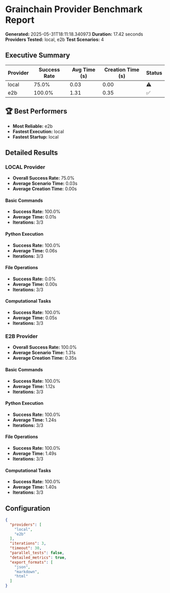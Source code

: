 # Grainchain Provider Benchmark Report

**Generated:** 2025-05-31T18:11:18.340973
**Duration:** 17.42 seconds
**Providers Tested:** local, e2b
**Test Scenarios:** 4

## Executive Summary

| Provider | Success Rate | Avg Time (s) | Creation Time (s) | Status |
|----------|--------------|--------------|-------------------|--------|
| local | 75.0% | 0.03 | 0.00 | ⚠️ |
| e2b | 100.0% | 1.31 | 0.35 | ✅ |

## 🏆 Best Performers

- **Most Reliable:** e2b
- **Fastest Execution:** local
- **Fastest Startup:** local

## Detailed Results

### LOCAL Provider

- **Overall Success Rate:** 75.0%
- **Average Scenario Time:** 0.03s
- **Average Creation Time:** 0.00s

#### Basic Commands
- **Success Rate:** 100.0%
- **Average Time:** 0.01s
- **Iterations:** 3/3

#### Python Execution
- **Success Rate:** 100.0%
- **Average Time:** 0.06s
- **Iterations:** 3/3

#### File Operations
- **Success Rate:** 0.0%
- **Average Time:** 0.00s
- **Iterations:** 3/3

#### Computational Tasks
- **Success Rate:** 100.0%
- **Average Time:** 0.05s
- **Iterations:** 3/3

### E2B Provider

- **Overall Success Rate:** 100.0%
- **Average Scenario Time:** 1.31s
- **Average Creation Time:** 0.35s

#### Basic Commands
- **Success Rate:** 100.0%
- **Average Time:** 1.12s
- **Iterations:** 3/3

#### Python Execution
- **Success Rate:** 100.0%
- **Average Time:** 1.24s
- **Iterations:** 3/3

#### File Operations
- **Success Rate:** 100.0%
- **Average Time:** 1.49s
- **Iterations:** 3/3

#### Computational Tasks
- **Success Rate:** 100.0%
- **Average Time:** 1.40s
- **Iterations:** 3/3

## Configuration

```json
{
  "providers": [
    "local",
    "e2b"
  ],
  "iterations": 3,
  "timeout": 30,
  "parallel_tests": false,
  "detailed_metrics": true,
  "export_formats": [
    "json",
    "markdown",
    "html"
  ]
}
```
